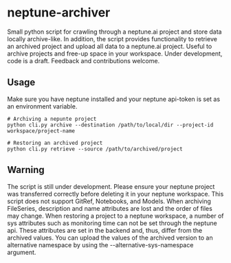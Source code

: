# neptune-archiver

Small python script for crawling through a neptune.ai project and store data locally archive-like. In addition,
the script provides functionality to retrieve an archived project and upload all data to a neptune.ai project. Useful
to archive projects and free-up space in your workspace. Under development, code is a draft. Feedback and contributions
welcome.

## Usage

Make sure you have neptune installed and your neptune api-token is set as an environment variable.

```
# Archiving a nepunte project
python cli.py archive --destination /path/to/local/dir --project-id workspace/project-name

# Restoring an archived project
python cli.py retrieve --source /path/to/archived/project
```

## Warning

The script is still under development. Please ensure your neptune project was transferred correctly before deleting
it in your neptune workspace. This script does not support GitRef, Notebooks, and Models. When archiving FileSeries,
description and name attributes are lost and the order of files may change. When restoring a project to a neptune
workspace, a number of sys attributes such as monitoring time can not be set through the neptune api. These attributes
are set in the backend and, thus, differ from the archived values. You can upload the values of the archived version to 
an alternative namespace by using the --alternative-sys-namespace argument.


 
